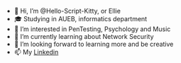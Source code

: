 - 👋 Hi, I’m @Hello-Script-Kitty, or Ellie
- 🎓 Studying in AUEB, informatics department
- 👀 I’m interested in PenTesting, Psychology and Music
- 🌱 I’m currently learning about Network Security
- 💞️ I’m looking forward to learning more and be creative
- 📫 My <a href="https://www.linkedin.com/in/ellie-doc/">Linkedin</a>


